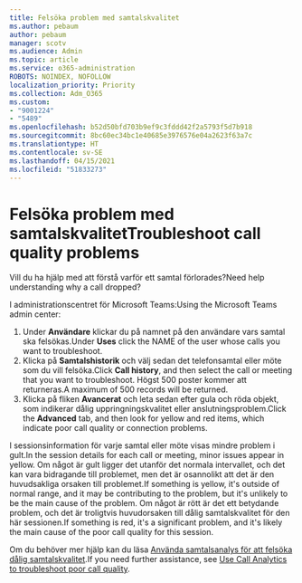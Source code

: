 ```yaml
---
title: Felsöka problem med samtalskvalitet
ms.author: pebaum
author: pebaum
manager: scotv
ms.audience: Admin
ms.topic: article
ms.service: o365-administration
ROBOTS: NOINDEX, NOFOLLOW
localization_priority: Priority
ms.collection: Adm_O365
ms.custom:
- "9001224"
- "5489"
ms.openlocfilehash: b52d50bfd703b9ef9c3fddd42f2a5793f5d7b918
ms.sourcegitcommit: 8bc60ec34bc1e40685e3976576e04a2623f63a7c
ms.translationtype: HT
ms.contentlocale: sv-SE
ms.lasthandoff: 04/15/2021
ms.locfileid: "51833273"
---
```

# <a name="troubleshoot-call-quality-problems"></a><span data-ttu-id="4e520-102">Felsöka problem med samtalskvalitet</span><span class="sxs-lookup"><span data-stu-id="4e520-102">Troubleshoot call quality problems</span></span>

<span data-ttu-id="4e520-103">Vill du ha hjälp med att förstå varför ett samtal förlorades?</span><span class="sxs-lookup"><span data-stu-id="4e520-103">Need help understanding why a call dropped?</span></span>

<span data-ttu-id="4e520-104">I administrationscentret för Microsoft Teams:</span><span class="sxs-lookup"><span data-stu-id="4e520-104">Using the Microsoft Teams admin center:</span></span>

1. <span data-ttu-id="4e520-105">Under **Användare** klickar du på namnet på den användare vars samtal ska felsökas.</span><span class="sxs-lookup"><span data-stu-id="4e520-105">Under **Uses** click the NAME of the user whose calls you want to troubleshoot.</span></span>
2. <span data-ttu-id="4e520-106">Klicka på **Samtalshistorik** och välj sedan det telefonsamtal eller möte som du vill felsöka.</span><span class="sxs-lookup"><span data-stu-id="4e520-106">Click **Call history**, and then select the call or meeting that you want to troubleshoot.</span></span> <span data-ttu-id="4e520-107">Högst 500 poster kommer att returneras.</span><span class="sxs-lookup"><span data-stu-id="4e520-107">A maximum of 500 records will be returned.</span></span>
3. <span data-ttu-id="4e520-108">Klicka på fliken **Avancerat** och leta sedan efter gula och röda objekt, som indikerar dålig uppringningskvalitet eller anslutningsproblem.</span><span class="sxs-lookup"><span data-stu-id="4e520-108">Click the **Advanced** tab, and then look for yellow and red items, which indicate poor call quality or connection problems.</span></span>

<span data-ttu-id="4e520-109">I sessionsinformation för varje samtal eller möte visas mindre problem i gult.</span><span class="sxs-lookup"><span data-stu-id="4e520-109">In the session details for each call or meeting, minor issues appear in yellow.</span></span> <span data-ttu-id="4e520-110">Om något är gult ligger det utanför det normala intervallet, och det kan vara bidragande till problemet, men det är osannolikt att det är den huvudsakliga orsaken till problemet.</span><span class="sxs-lookup"><span data-stu-id="4e520-110">If something is yellow, it's outside of normal range, and it may be contributing to the problem, but it's unlikely to be the main cause of the problem.</span></span> <span data-ttu-id="4e520-111">Om något är rött är det ett betydande problem, och det är troligtvis huvudorsaken till dålig samtalskvalitet för den här sessionen.</span><span class="sxs-lookup"><span data-stu-id="4e520-111">If something is red, it's a significant problem, and it's likely the main cause of the poor call quality for this session.</span></span>

<span data-ttu-id="4e520-112">Om du behöver mer hjälp kan du läsa [Använda samtalsanalys för att felsöka dålig samtalskvalitet](https://docs.microsoft.com/microsoftteams/use-call-analytics-to-troubleshoot-poor-call-quality#troubleshoot-call-quality-problems-using-call-analytics).</span><span class="sxs-lookup"><span data-stu-id="4e520-112">If you need further assistance, see [Use Call Analytics to troubleshoot poor call quality](https://docs.microsoft.com/microsoftteams/use-call-analytics-to-troubleshoot-poor-call-quality#troubleshoot-call-quality-problems-using-call-analytics).</span></span>
